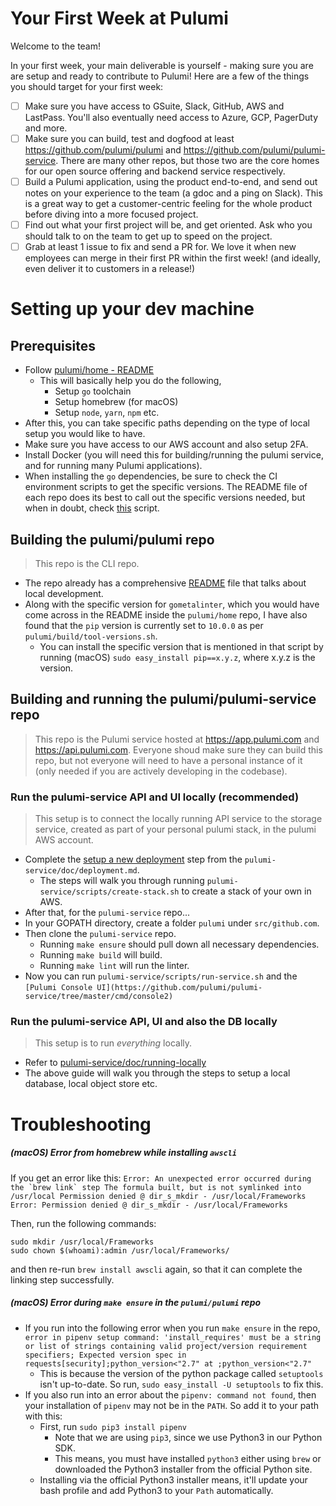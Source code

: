# Your First Week at Pulumi

Welcome to the team!

In your first week, your main deliverable is yourself - making sure you are are setup and ready to contribute to Pulumi!  Here are a few of the things you should target for your first week:

- [ ] Make sure you have access to GSuite, Slack, GitHub, AWS and LastPass.  You'll also eventually need access to Azure, GCP, PagerDuty and more.
- [ ] Make sure you can build, test and dogfood at least https://github.com/pulumi/pulumi and https://github.com/pulumi/pulumi-service.  There are many other repos, but those two are the core homes for our open source offering and backend service respectively.
- [ ] Build a Pulumi application, using the product end-to-end, and send out notes on your experience to the team (a gdoc and a ping on Slack).  This is a great way to get a customer-centric feeling for the whole product before diving into a more focused project.
- [ ] Find out what your first project will be, and get oriented.  Ask who you should talk to on the team to get up to speed on the project.
- [ ] Grab at least 1 issue to fix and send a PR for.  We love it when new employees can merge in their first PR within the first week!  (and ideally, even deliver it to customers in a release!)

# Setting up your dev machine

## Prerequisites

- Follow [pulumi/home - README](https://github.com/pulumi/home/blob/master/README.md)
  - This will basically help you do the following,
    - Setup `go` toolchain
    - Setup homebrew (for macOS)
    - Setup `node`, `yarn`, `npm` etc.
- After this, you can take specific paths depending on the type of local setup you would like to have.
- Make sure you have access to our AWS account and also setup 2FA.
- Install Docker (you will need this for building/running the pulumi service, and for running many Pulumi applications). 
- When installing the `go` dependencies, be sure to check the CI environment scripts to get the specific versions. The README file of each repo does its best to call out the specific versions needed, but when in doubt, check [this](https://github.com/pulumi/scripts/blob/master/ci/install-common-toolchain.sh#L11) script.

## Building the pulumi/pulumi repo
> This repo is the CLI repo. 
- The repo already has a comprehensive [README](https://github.com/pulumi/pulumi/blob/master/README.md) file that talks about local development.
- Along with the specific version for `gometalinter`, which you would have come across in the README inside the `pulumi/home` repo, I have also found that the `pip` version is currently set to `10.0.0` as per `pulumi/build/tool-versions.sh`.
  - You can install the specific version that is mentioned in that script by running (macOS) `sudo easy_install pip==x.y.z`, where x.y.z is the version.

## Building and running the pulumi/pulumi-service repo
> This repo is the Pulumi service hosted at https://app.pulumi.com and https://api.pulumi.com.  Everyone shoud make sure they can build this repo, but not everyone will need to have a personal instance of it (only needed if you are actively developing in the codebase).

### Run the pulumi-service API and UI locally (recommended)
> This setup is to connect the locally running API service to the storage service, created as part of your personal pulumi stack, in the pulumi AWS account.

- Complete the [setup a new deployment](https://github.com/pulumi/pulumi-service/blob/master/doc/deployment.md#set-up-a-new-deployment) step from the `pulumi-service/doc/deployment.md`.
  - The steps will walk you through running `pulumi-service/scripts/create-stack.sh` to create a stack of your own in AWS.
- After that, for the `pulumi-service` repo...
- In your GOPATH directory, create a folder `pulumi` under `src/github.com`.
- Then clone the `pulumi-service` repo.
  - Running `make ensure` should pull down all necessary dependencies.
  - Running `make build` will build.
  - Running `make lint` will run the linter.
- Now you can run `pulumi-service/scripts/run-service.sh` and the `[Pulumi Console UI](https://github.com/pulumi/pulumi-service/tree/master/cmd/console2)`

### Run the pulumi-service API, UI and also the DB locally
> This setup is to run _everything_ locally.

- Refer to [pulumi-service/doc/running-locally](https://github.com/pulumi/pulumi-service/blob/master/doc/running-locally.md)
- The above guide will walk you through the steps to setup a local database, local object store etc.

# Troubleshooting

##### (macOS) Error from homebrew while installing `awscli`

If you get an error like this:
```Error: An unexpected error occurred during the `brew link` step
The formula built, but is not symlinked into /usr/local
Permission denied @ dir_s_mkdir - /usr/local/Frameworks
Error: Permission denied @ dir_s_mkdir - /usr/local/Frameworks```

Then, run the following commands:
```
sudo mkdir /usr/local/Frameworks
sudo chown $(whoami):admin /usr/local/Frameworks/
```
and then re-run `brew install awscli` again, so that it can complete the linking step successfully.

##### (macOS) Error during `make ensure` in the `pulumi/pulumi` repo
- If you run into the following error when you run `make ensure` in the repo,
  ```error in pipenv setup command: 'install_requires' must be a string or list of strings containing valid project/version requirement specifiers; Expected version spec in requests[security];python_version<"2.7" at ;python_version<"2.7"```
  - This is because the version of the python package called `setuptools` isn't up-to-date. So run, `sudo easy_install -U setuptools` to fix this.
- If you also run into an error about the `pipenv: command not found`, then your installation of `pipenv` may not be in the `PATH`. So add it to your path with this:
  - First, run `sudo pip3 install pipenv`
    - Note that we are using `pip3`, since we use Python3 in our Python SDK.
    - This means, you must have installed `python3` either using `brew` or downloaded the Python3 installer from the official Python site.
  - Installing via the official Python3 installer means, it'll update your bash profile and add Python3 to your `Path` automatically.